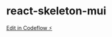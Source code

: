 # react-skeleton-mui

[Edit in Codeflow ⚡️](https://stackblitz.com/~/github.com/dwikysahut/react-skeleton-mui)